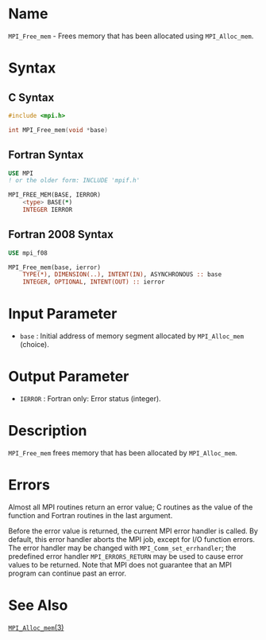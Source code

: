 # Name

`MPI_Free_mem`  - Frees memory that has been allocated using
`MPI_Alloc_mem`.

# Syntax

## C Syntax

```c
#include <mpi.h>

int MPI_Free_mem(void *base)
```

## Fortran Syntax

```fortran
USE MPI
! or the older form: INCLUDE 'mpif.h'

MPI_FREE_MEM(BASE, IERROR)
    <type> BASE(*)
    INTEGER IERROR
```

## Fortran 2008 Syntax

```fortran
USE mpi_f08

MPI_Free_mem(base, ierror)
    TYPE(*), DIMENSION(..), INTENT(IN), ASYNCHRONOUS :: base
    INTEGER, OPTIONAL, INTENT(OUT) :: ierror
```

# Input Parameter

* `base` : Initial address of memory segment allocated by `MPI_Alloc_mem`
(choice).

# Output Parameter

* `IERROR` : Fortran only: Error status (integer).

# Description

`MPI_Free_mem` frees memory that has been allocated by `MPI_Alloc_mem`.

# Errors

Almost all MPI routines return an error value; C routines as the value
of the function and Fortran routines in the last argument.

Before the error value is returned, the current MPI error handler is
called. By default, this error handler aborts the MPI job, except for
I/O function errors. The error handler may be changed with
`MPI_Comm_set_errhandler`; the predefined error handler `MPI_ERRORS_RETURN`
may be used to cause error values to be returned. Note that MPI does not
guarantee that an MPI program can continue past an error.

# See Also

[`MPI_Alloc_mem`(3)](./?file=MPI_Alloc_mem.md)
